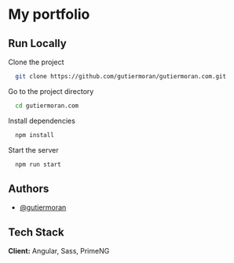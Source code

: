 
# My portfolio


## Run Locally

Clone the project

```bash
  git clone https://github.com/gutiermoran/gutiermoran.com.git
```

Go to the project directory

```bash
  cd gutiermoran.com
```

Install dependencies

```bash
  npm install
```

Start the server

```bash
  npm run start
```


## Authors

- [@gutiermoran](https://www.github.com/gutiermoran)


## Tech Stack

**Client:** Angular, Sass, PrimeNG

